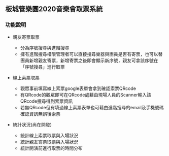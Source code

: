 ## 板城管樂團2020音樂會取票系統

### 功能說明

* 親友寄票取票
  - 分為序號搜尋與進階搜尋
  - 擁有進階搜尋權限管理者可以直接搜尋樂器與團員是否有寄票，也可以替團員新增親友寄票，新增寄票之後即會顯示新序號，親友可拿該序號在「序號搜尋」進行取票

* 線上索票取票
  - 觀眾事前填寫線上索票google表單會拿到確認索票QRcode
  - 有QRcode的觀眾即可在QRcode處藉由現場人員的Scanner輸入該QRcode搜尋得到索票資訊
  - 若無QRcode但有填過線上索票表單也可藉由進階搜尋的email及手機號碼確認資訊無誤後索票

* 統計狀況(尚在開發)
  - 統計線上索票取票與入場狀況
  - 統計親友寄票取票與入場狀況
  - 統計開演前進行取票的時間分布
